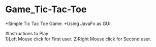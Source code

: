 # Game_Tic-Tac-Toe


*Simple Tic Tac Toe Game.
*Using JavaFx as GUI.


#Instructions to Play\
1)Left Mouse click for First user.
2)RIght Mouse click for Second user.
